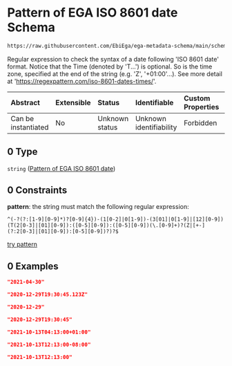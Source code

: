 # Pattern of EGA ISO 8601 date Schema

```txt
https://raw.githubusercontent.com/EbiEga/ega-metadata-schema/main/schemas/EGA.sample.json#/properties/sampleCollection/properties/sampleCollectionDate/allOf/0
```

Regular expression to check the syntax of a date following 'ISO 8601 date' format. Notice that the Time (denoted by 'T...') is optional. So is the time zone, specified at the end of the string (e.g. 'Z', '+01:00'...). See more detail at '<https://regexpattern.com/iso-8601-dates-times/>'.

| Abstract            | Extensible | Status         | Identifiable            | Custom Properties | Additional Properties | Access Restrictions | Defined In                                                                   |
| :------------------ | :--------- | :------------- | :---------------------- | :---------------- | :-------------------- | :------------------ | :--------------------------------------------------------------------------- |
| Can be instantiated | No         | Unknown status | Unknown identifiability | Forbidden         | Allowed               | none                | [EGA.sample.json\*](../../../schemas/EGA.sample.json "open original schema") |

## 0 Type

`string` ([Pattern of EGA ISO 8601 date](ega-4-definitions-pattern-of-ega-iso-8601-date.md))

## 0 Constraints

**pattern**: the string must match the following regular expression:&#x20;

```regexp
^(-?(?:[1-9][0-9]*)?[0-9]{4})-(1[0-2]|0[1-9])-(3[01]|0[1-9]|[12][0-9])(T(2[0-3]|[01][0-9]):([0-5][0-9]):([0-5][0-9])(\.[0-9]+)?(Z|[+-](?:2[0-3]|[01][0-9]):[0-5][0-9])?)?$
```

[try pattern](https://regexr.com/?expression=%5E\(-%3F\(%3F%3A%5B1-9%5D%5B0-9%5D*\)%3F%5B0-9%5D%7B4%7D\)-\(1%5B0-2%5D%7C0%5B1-9%5D\)-\(3%5B01%5D%7C0%5B1-9%5D%7C%5B12%5D%5B0-9%5D\)\(T\(2%5B0-3%5D%7C%5B01%5D%5B0-9%5D\)%3A\(%5B0-5%5D%5B0-9%5D\)%3A\(%5B0-5%5D%5B0-9%5D\)\(%5C.%5B0-9%5D%2B\)%3F\(Z%7C%5B%2B-%5D\(%3F%3A2%5B0-3%5D%7C%5B01%5D%5B0-9%5D\)%3A%5B0-5%5D%5B0-9%5D\)%3F\)%3F%24 "try regular expression with regexr.com")

## 0 Examples

```json
"2021-04-30"
```

```json
"2020-12-29T19:30:45.123Z"
```

```json
"2020-12-29"
```

```json
"2020-12-29T19:30:45"
```

```json
"2021-10-13T04:13:00+01:00"
```

```json
"2021-10-13T12:13:00-08:00"
```

```json
"2021-10-13T12:13:00"
```
